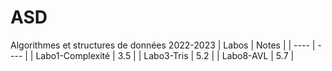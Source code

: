# ASD
Algorithmes et structures de données 2022-2023
| Labos | Notes |
| ---- | ---- |
| Labo1-Complexité | 3.5 |
| Labo3-Tris | 5.2 |
| Labo8-AVL | 5.7 |
